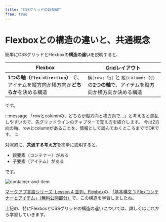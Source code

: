 ```yaml
---
title: "CSSグリッドの超基礎"
free: true
---
```


# Flexboxとの構造の違いと、共通概念

簡単にCSSグリッドとFlexboxの**構造の違い**を説明すると、

Flexbox | Gridレイアウト
------------ | -------------
**1つの軸（`flex-direction`）** で、アイテムを縦方向か横方向か**どちらか**を決める構造 |  `横(row: 行)` と `縦(column: 列)` の**2つの軸**で、アイテムを縦方向か横方向か決める構造

です。

:::message
「rowとcolumnの、どちらが縦方向と横方向で...」と考えると混乱しやすいので、先グリッドラインのチャプターで覚え方を紹介します。
今は2方向の軸、rowとcolumnがあることを、情報として読んでおくところまででOKです。
:::

対照的に、**共通する考え方**を簡単に説明すると、

- 親要素（コンテナー）がある
- 子要素（アイテム）がある

です。

![container-and-item](https://storage.googleapis.com/zenn-user-upload/0nsst3asvpjvsiba72sz0a18r5i4)

[マークアプ言語シリーズ: Lesson 4 並列、Flexbox](https://zenn.dev/arisa_dev/books/markup-lesson4)の、[「基本構文 1: Flexコンテナーとアイテム」（無料公開部分）](https://zenn.dev/arisa_dev/books/markup-lesson4/viewer/chapter3)で、この構造を学習しましたね。

上記の、特にFlexboxとCSSグリッドの構造の違いについては、詳しくはこれから学習していきます。